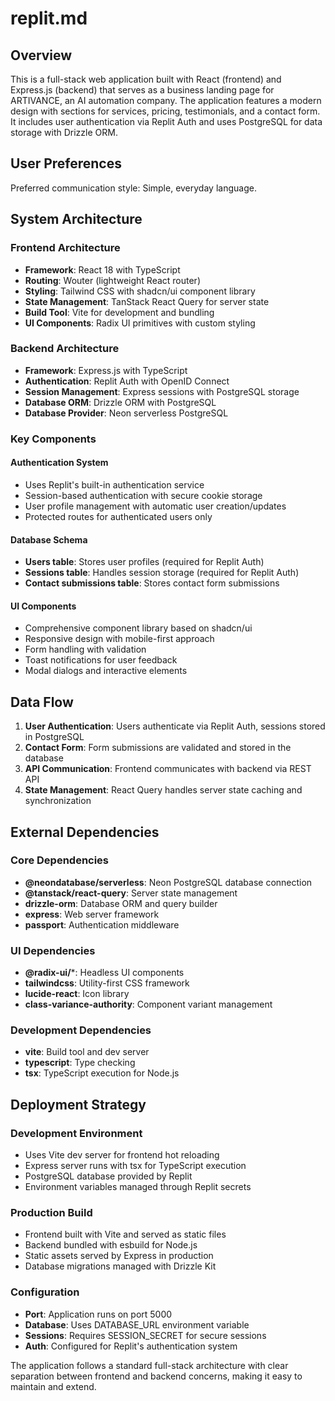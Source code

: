 # replit.md

## Overview

This is a full-stack web application built with React (frontend) and Express.js (backend) that serves as a business landing page for ARTIVANCE, an AI automation company. The application features a modern design with sections for services, pricing, testimonials, and a contact form. It includes user authentication via Replit Auth and uses PostgreSQL for data storage with Drizzle ORM.

## User Preferences

Preferred communication style: Simple, everyday language.

## System Architecture

### Frontend Architecture
- **Framework**: React 18 with TypeScript
- **Routing**: Wouter (lightweight React router)
- **Styling**: Tailwind CSS with shadcn/ui component library
- **State Management**: TanStack React Query for server state
- **Build Tool**: Vite for development and bundling
- **UI Components**: Radix UI primitives with custom styling

### Backend Architecture
- **Framework**: Express.js with TypeScript
- **Authentication**: Replit Auth with OpenID Connect
- **Session Management**: Express sessions with PostgreSQL storage
- **Database ORM**: Drizzle ORM with PostgreSQL
- **Database Provider**: Neon serverless PostgreSQL

### Key Components

#### Authentication System
- Uses Replit's built-in authentication service
- Session-based authentication with secure cookie storage
- User profile management with automatic user creation/updates
- Protected routes for authenticated users only

#### Database Schema
- **Users table**: Stores user profiles (required for Replit Auth)
- **Sessions table**: Handles session storage (required for Replit Auth)
- **Contact submissions table**: Stores contact form submissions

#### UI Components
- Comprehensive component library based on shadcn/ui
- Responsive design with mobile-first approach
- Form handling with validation
- Toast notifications for user feedback
- Modal dialogs and interactive elements

## Data Flow

1. **User Authentication**: Users authenticate via Replit Auth, sessions stored in PostgreSQL
2. **Contact Form**: Form submissions are validated and stored in the database
3. **API Communication**: Frontend communicates with backend via REST API
4. **State Management**: React Query handles server state caching and synchronization

## External Dependencies

### Core Dependencies
- **@neondatabase/serverless**: Neon PostgreSQL database connection
- **@tanstack/react-query**: Server state management
- **drizzle-orm**: Database ORM and query builder
- **express**: Web server framework
- **passport**: Authentication middleware

### UI Dependencies
- **@radix-ui/***: Headless UI components
- **tailwindcss**: Utility-first CSS framework
- **lucide-react**: Icon library
- **class-variance-authority**: Component variant management

### Development Dependencies
- **vite**: Build tool and dev server
- **typescript**: Type checking
- **tsx**: TypeScript execution for Node.js

## Deployment Strategy

### Development Environment
- Uses Vite dev server for frontend hot reloading
- Express server runs with tsx for TypeScript execution
- PostgreSQL database provided by Replit
- Environment variables managed through Replit secrets

### Production Build
- Frontend built with Vite and served as static files
- Backend bundled with esbuild for Node.js
- Static assets served by Express in production
- Database migrations managed with Drizzle Kit

### Configuration
- **Port**: Application runs on port 5000
- **Database**: Uses DATABASE_URL environment variable
- **Sessions**: Requires SESSION_SECRET for secure sessions
- **Auth**: Configured for Replit's authentication system

The application follows a standard full-stack architecture with clear separation between frontend and backend concerns, making it easy to maintain and extend.